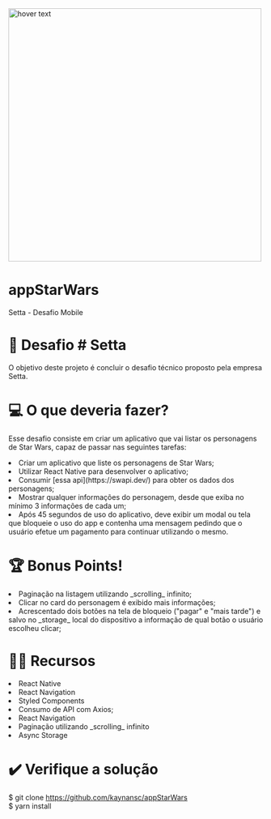 <img src="https://i.ibb.co/sjpTXF6/Captura-de-Tela-2021-04-03-a-s-14-44-43.png" height="500" title="hover text">

# appStarWars

Setta - Desafio Mobile

# 📂 Desafio # Setta 
O objetivo deste projeto é concluir o desafio técnico proposto pela empresa Setta.

# 💻 O que deveria fazer?
Esse desafio consiste em criar um aplicativo que vai listar os personagens de Star Wars, capaz de passar nas seguintes tarefas:

<li>Criar um aplicativo que liste os personagens de Star Wars;
<li>Utilizar React Native para desenvolver o aplicativo;
<li>Consumir [essa api](https://swapi.dev/) para obter os dados dos personagens;
<li>Mostrar qualquer informações do personagem, desde que exiba no mínimo 3 informações de cada um;
<li>Após 45 segundos de uso do aplicativo, deve exibir um modal ou tela que bloqueie o uso do app e contenha uma mensagem pedindo que o usuário efetue um pagamento para continuar utilizando o mesmo.
  
# 🏆 Bonus Points! 
<li>Paginação na listagem utilizando _scrolling_ infinito;
<li>Clicar no card do personagem é exibido mais informações;
<li>Acrescentado dois botões na tela de bloqueio ("pagar" e "mais tarde") e salvo no _storage_ local do dispositivo a informação de qual botão o usuário escolheu clicar;
 
# 👨‍💻 Recursos
<li>React Native
<li>React Navigation
<li>Styled Components
<li>Consumo de API com Axios;
<li>React Navigation
<li>Paginação utilizando _scrolling_ infinito
<li>Async Storage


# ✔️ Verifique a solução
$ git clone https://github.com/kaynansc/appStarWars <br>
$ yarn install <br>
